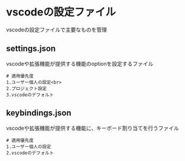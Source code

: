 # vscodeの設定ファイル
vscodeの設定ファイルで主要なものを管理

## settings.json
vscodeや拡張機能が提供する機能のoptionを設定するファイル

```
# 適用優先度
1.ユーザー個人の設定<br>
2.プロジェクト設定
3.vscodeのデフォルト
```

## keybindings.json
vscodeや拡張機能が提供する機能に、キーボード割り当てを行うファイル

```
# 適用優先度
1.ユーザー個人の設定
2.vscodeのデフォルト
```
